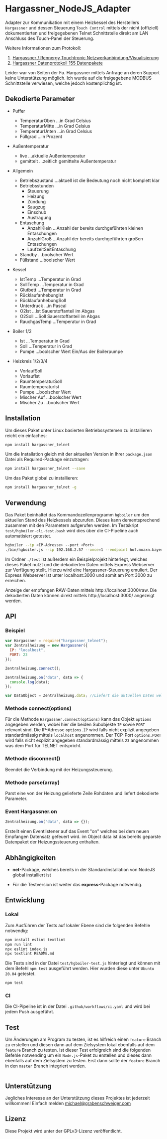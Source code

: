 # Hargassner_NodeJS_Adapter

Adapter zur Kommunikation mit einem Heizkessel des Herstellers `Hargassner` und dessen Steuerung `Touch Control` mittels der nicht (offiziell) dokumentierten und freigegebenen Telnet Schnittstelle direkt am LAN Anschluss des Touch-Panel der Steuerung.

Weitere Informationen zum Protokoll:

1. [Hargassner / Rennergy Touchtronic Netzwerkanbindung/Visualisierung](https://www.mikrocontroller.net/topic/267831)
2. [Hargassner Datenprotokoll 155 Datenpakete](https://www.mikrocontroller.net/attachment/345852/Hargassner_Datenprotokoll_155_Pakete.pdf)

Leider war von Seiten der Fa. Hargassner mittels Anfrage an deren Support keine Unterstützung möglich.
Ich wurde auf die freigegebene MODBUS Schnittstelle verwiesen, welche jedoch kostenplichtig ist.

## Dekodierte Parameter

- Puffer

  - TemperaturOben ...in Grad Celsius
  - TemperaturMitte ...in Grad Celsius
  - TemperaturUnten ...in Grad Celsius
  - Füllgrad ...in Prozent

- Außentemperatur

  - live ...aktuelle Außentemperatur
  - gemittelt ...zeitlich gemittelte Außentemperatur

- Allgemein
  - Betriebszustand ...aktuell ist die Bedeutung noch nicht komplett klar
  - Betriebsstunden
    - Steuerung
    - Heizung
    - Zündung
    - Saugzug
    - Einschub
    - Austragung
  - Entaschung
    - AnzahlKlein ...Anzahl der bereits durchgeführten kleinen Entaschungen
    - AnzahlGroß ...Anzahl der bereits durchgeführten großen Entaschungen
    - LaufzeitSeitEntaschung
  - Standby ...boolscher Wert
  - Füllstand ...boolscher Wert
- Kessel

  - IstTemp ...Temperatur in Grad
  - SollTemp ...Temperatur in Grad
  - Glutbett ...Temperatur in Grad
  - RücklaufanhebungIst
  - RücklaufanhebungSoll
  - Unterdruck ...in Pascal
  - O2Ist ...Ist Sauerstoffanteil im Abgas
  - O2Soll ...Soll Sauerstoffanteil im Abgas
  - RauchgasTemp ...Temperatur in Grad

- Boiler 1/2

  - Ist ...Temperatur in Grad
  - Soll ...Temperatur in Grad
  - Pumpe ...boolscher Wert Ein/Aus der Boilerpumpe

- Heizkreis 1/2/3/4
  - VorlaufSoll
  - VorlaufIst
  - RaumtemperaturSoll
  - RaumtemperaturIst
  - Pumpe ...boolscher Wert
  - Mischer Auf ...boolscher Wert
  - Mischer Zu ...boolscher Wert

## Installation

Um dieses Paket unter Linux basierten Betriebssystemen zu installieren reicht ein einfaches:

```bash
npm install hargassner_telnet
```

Um die Installation gleich mit der aktuellen Version in Ihrer `package.json` Datei als Required-Package einzutragen:

```bash
npm install hargassner_telnet --save
```

Um das Paket global zu installieren:

```bash
npm install hargassner_telnet -g
```

## Verwendung

Das Paket beinhaltet das Kommandozeilenprogramm `hgboiler` um den aktuellen Stand des Heizkessels abzurufen. Dieses kann dementsprechend zusammen mit den Parametern aufgerufen werden.
Im Testskript `test/hgboiler-cli-test.bash` wird dies über die CI-Pipeline auch automatisiert getestet.

```bash
hgboiler --ip <IP-Adresse> --port <Port>
./bin/hgboiler.js --ip 192.168.2.57 --once=1 --endpoint hof.moaxn.bayern/ofen --timestamps true --site allmoning
```

Im Ordner `./test` ist außerdem ein Beispielprojekt hinterlegt, welches dieses Paket nutzt und die dekodierten Daten mittels Express Webserver zur Verfügung stellt.
Hierzu wird eine Hargassner-Steuerung emuliert.
Der Express Webserver ist unter localhost:3000 und somit am Port 3000 zu erreichen.

Anzeige der empfangen RAW-Daten mittels http://localhost:3000/raw.
Die dekodierten Daten können direkt mittels http://localhost:3000/ angezeigt werden.

## API

### Beispiel

```javascript
var Hargassner = require("hargassner_telnet");
var Zentralheizung = new Hargassner({
  IP: "localhost",
  PORT: 23
});

Zentralheizung.connect();

Zentralheizung.on("data", data => {
  console.log(data);
});

var DataObject = Zentralheizung.data; //Liefert die aktuellen Daten welche aus dem Datensatz extrahiert wurden.
```

### Methode connect(options)

Für die Methode `Hargassner.connect(options)` kann das Objekt `options` angegeben werden, wobei hier die beiden Subobjekte `IP` sowie `PORT` relevant sind.
Die IP-Adresse `options.IP` wird falls nicht explizit angegeben standardmässig mittels `localhost` angenommen.
Der TCP-Port `options.PORT` wird falls nicht explizit angegeben standardmässig mittels `23` angenommen was dem Port für TELNET entspricht.

### Methode disconnect()

Beendet die Verbindung mit der Heizungssteuerung.

### Methode parse(array)

Parst eine von der Heizung gelieferte Zeile Rohdaten und liefert dekodierte Parameter.

### Event Hargassner.on

```javascript
Zentralheizung.on("data", data => {});
```

Erstellt einen Eventlistener auf das Event "on" welches bei dem neuen Empfangen Datensatz gefeuert wird.
im Object data ist das bereits geparste Datenpaket der Heizungssteuerung enthalten.

## Abhängigkeiten

- **net**-Package, welches bereits in der Standardinstallation von NodeJS global installiert ist

- Für die Testversion ist weiter das **express**-Package notwendig.

## Entwicklung

### Lokal

Zum Ausführen der Tests auf lokaler Ebene sind die folgenden Befehle notwendig:

```bash
npm install eslint textlint
npm run lint
npx eslint index.js
npx textlint README.md
```

Die Tests sind in der Datei `test/hgboiler-test.js` hinterlegt und können mit dem Befehl `npm test` ausgeführt werden. Hier wurden diese unter `Ubuntu 20.04` getestet.

```bash
npm test
```

### CI

Die CI-Pipeline ist in der Datei `.github/workflows/ci.yaml` und wird bei jedem Push ausgeführt.

## Test

Um Änderungen am Program zu testen, ist es hilfreich einen `feature` Branch zu erstellen und diesen dann auf dem Zielsystem lokal ebenfalls auf dem `feature` Branch zu testen.
Ist dieser Test erfolgreich sind die folgenden Befehle notwending um ein `Node.js`-Paket zu erstellen und dieses dann ebenfalls auf dem Zielsystem zu testen. Erst dann sollte der `feature` Branch in den `master` Branch integriert werden.

```bash
```

## Unterstützung

Jegliches Interesse an der Unterstützung dieses Projektes ist jederzeit willkommen!
Einfach melden michael@grabenschweiger.com

## Lizenz
Diese Projekt wird unter der GPLv3-Lizenz veröffentlicht.
